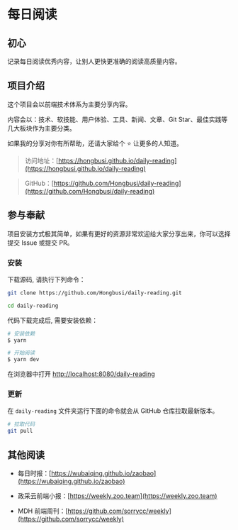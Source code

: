 # 每日阅读

## 初心

记录每日阅读优秀内容，让别人更快更准确的阅读高质量内容。

## 项目介绍

这个项目会以前端技术体系为主要分享内容。

内容会以：技术、软技能、用户体验、工具、新闻、文章、Git Star、最佳实践等几大板块作为主要分类。

如果我的分享对你有所帮助，还请大家给个 ⭐️ 让更多的人知道。

> 访问地址：[https://hongbusi.github.io/daily-reading](https://hongbusi.github.io/daily-reading)

> GitHub：[https://github.com/Hongbusi/daily-reading](https://github.com/Hongbusi/daily-reading)

## 参与奉献

项目安装方式极其简单，如果有更好的资源非常欢迎给大家分享出来，你可以选择提交 Issue 或提交 PR。

### 安装

下载源码, 请执行下列命令：

``` bash
git clone https://github.com/Hongbusi/daily-reading.git

cd daily-reading
```

代码下载完成后, 需要安装依赖：

``` bash
# 安装依赖
$ yarn 

# 开始阅读
$ yarn dev
```

在浏览器中打开 [http://localhost:8080/daily-reading](http://localhost:8080/daily-reading)

### 更新

在 `daily-reading` 文件夹运行下面的命令就会从 GitHub 仓库拉取最新版本。

``` bash
# 拉取代码
git pull
```

## 其他阅读

- 每日时报：[https://wubaiqing.github.io/zaobao](https://wubaiqing.github.io/zaobao)

- 政采云前端小报：[https://weekly.zoo.team](https://weekly.zoo.team)

- MDH 前端周刊：[https://github.com/sorrycc/weekly](https://github.com/sorrycc/weekly)
